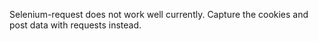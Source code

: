 Selenium-request does not work well currently.
Capture the cookies and post data with requests instead.
